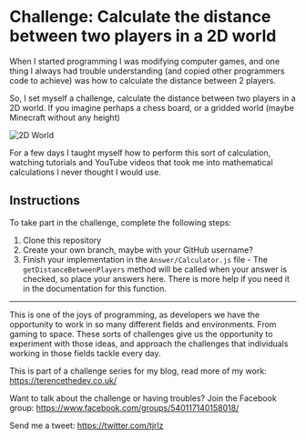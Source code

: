 # Challenge: Calculate the distance between two players in a 2D world
When I started programming I was modifying computer games, and one thing I always had trouble understanding (and copied other programmers code to achieve) was how to calculate the distance between 2 players.

So, I set myself a challenge, calculate the distance between two players in a 2D world. If you imagine perhaps a chess board, or a gridded world (maybe Minecraft without any height)

![2D World](https://terencethedev.co.uk/wp-content/uploads/2019/08/graph.jpg)

For a few days I taught myself how to perform this sort of calculation, watching tutorials and YouTube videos that took me into mathematical calculations I never thought I would use.

## Instructions

To take part in the challenge, complete the following steps:

1. Clone this repository
2. Create your own branch, maybe with your GitHub username?
3. Finish your implementation in the `Answer/Calculator.js` file - The `getDistanceBetweenPlayers` method will be called when your answer is checked, so place your answers here. There is more help if you need it in the documentation for this function.

---

This is one of the joys of programming, as developers we have the opportunity to work in so many different fields and environments. From gaming to space. These sorts of challenges give us the opportunity to experiment with those ideas, and approach the challenges that individuals working in those fields tackle every day.

This is part of a challenge series for my blog, read more of my work: https://terencethedev.co.uk/

Want to talk about the challenge or having troubles? Join the Facebook group: https://www.facebook.com/groups/540117140158018/

Send me a tweet: https://twitter.com/tjrlz
